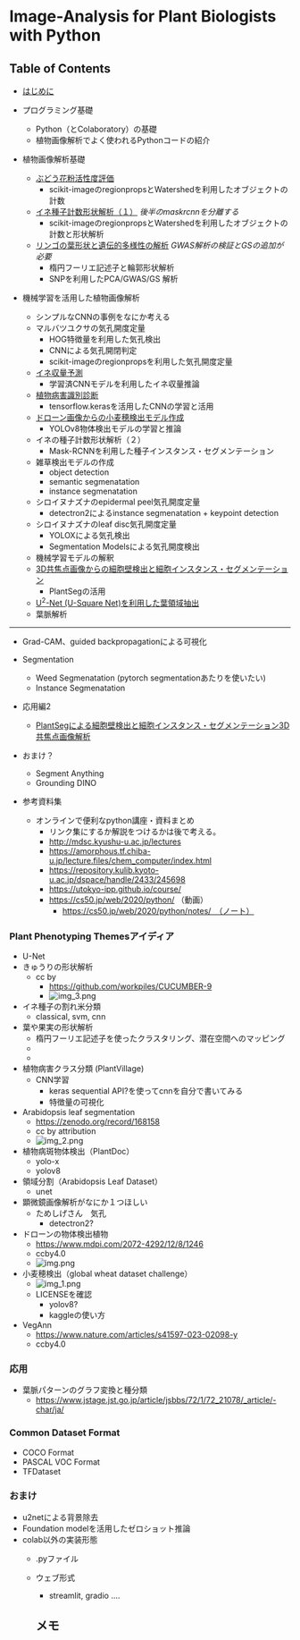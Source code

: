 # Image-Analysis for Plant Biologists with Python

## Table of Contents
- [はじめに](columns/0_introduction.md)

- プログラミング基礎
  - Python（とColaboratory）の基礎
  - 植物画像解析でよく使われるPythonコードの紹介
- 植物画像解析基礎
  - [ぶどう花粉活性度評価](notebooks/pollencounter.ipynb)
    - scikit-imageのregionpropsとWatershedを利用したオブジェクトの計数
  - [イネ種子計数形状解析（１）](notebooks/rice_seed_shape_analysis.ipynb)  *後半のmaskrcnnを分離する*
    - scikit-imageのregionpropsとWatershedを利用したオブジェクトの計数と形状解析
  - [リンゴの葉形状と遺伝的多様性の解析](notebooks/apple_leaf.ipynb)  *GWAS解析の検証とGSの追加が必要*
    - 楕円フーリエ記述子と輪郭形状解析
    - SNPを利用したPCA/GWAS/GS 解析
- 機械学習を活用した植物画像解析
  - シンプルなCNNの事例をなにか考える
  - マルバツユクサの気孔開度定量
    - HOG特徴量を利用した気孔検出
    - CNNによる気孔開閉判定
    - scikit-imageのregionpropsを利用した気孔開度定量
  - [イネ収量予測](notebooks/riceyieldcnn.ipynb)  
    - 学習済CNNモデルを利用したイネ収量推論
  - [植物病害識別診断](notebooks/plantvilllage.ipynb)
    - tensorflow.kerasを活用したCNNの学習と活用
  - [ドローン画像からの小麦穂検出モデル作成](notebooks/globalwheat2021.ipynb)
    - YOLOv8物体検出モデルの学習と推論
  - イネの種子計数形状解析（２）
    - Mask-RCNNを利用した種子インスタンス・セグメンテーション
  - 雑草検出モデルの作成
    - object detection
    - semantic segmenatation
    - instance segmenatation
  - シロイヌナズナのepidermal peel気孔開度定量
    - detectron2によるinstance segmenatation + keypoint detection
  - シロイヌナズナのleaf disc気孔開度定量
    - YOLOXによる気孔検出
    - Segmentation Modelsによる気孔開度検出
  - 機械学習モデルの解釈
  - [3D共焦点画像からの細胞壁検出と細胞インスタンス・セグメンテーション](notebooks/plantseg.ipynb)
    - PlantSegの活用
  - [U<sup>2</sup>-Net (U-Square Net)を利用した葉領域抽出](notebooks/u2netp.ipynb)
  - 葉脈解析

  

-----
  - Grad-CAM、guided backpropagationによる可視化
 
  - Segmentation
    - Weed Segmenatation (pytorch segmentationあたりを使いたい)
    - Instance Segmenatation
- 応用編2
  - [PlantSegによる細胞壁検出と細胞インスタンス・セグメンテーション3D共焦点画像解析](notebooks/plantseg.ipynb)
  


- おまけ？
  - Segment Anything
  - Grounding DINO
- 参考資料集
  - オンラインで便利なpython講座・資料まとめ
    - リンク集にするか解説をつけるかは後で考える。
    - http://mdsc.kyushu-u.ac.jp/lectures
    - https://amorphous.tf.chiba-u.jp/lecture.files/chem_computer/index.html
    - https://repository.kulib.kyoto-u.ac.jp/dspace/handle/2433/245698
    - https://utokyo-ipp.github.io/course/
    - https://cs50.jp/web/2020/python/ （動画）
      - https://cs50.jp/web/2020/python/notes/　（ノート）

### Plant Phenotyping Themesアイディア
- U-Net
- きゅうりの形状解析
  - cc by
    - https://github.com/workpiles/CUCUMBER-9
    - ![img_3.png](assets/img_3.png)
- イネ種子の割れ米分類
  - classical, svm, cnn
- 葉や果実の形状解析
  - 楕円フーリエ記述子を使ったクラスタリング、潜在空間へのマッピング
  - 
  - 
- 植物病害クラス分類 (PlantVillage)
  - CNN学習
    - keras sequential API?を使ってcnnを自分で書いてみる
    - 特徴量の可視化
- Arabidopsis leaf segmentation
  - https://zenodo.org/record/168158
  - cc by attribution
  - ![img_2.png](assets/img_2.png)
- 植物病斑物体検出（PlantDoc）
  - yolo-x
  - yolov8
- 領域分割（Arabidopsis Leaf Dataset）
  - unet
- 顕微鏡画像解析がなにか１つほしい
  - ためしげさん　気孔
    - detectron2?
- ドローンの物体検出植物
  - https://www.mdpi.com/2072-4292/12/8/1246
  - ccby4.0
  - ![img.png](assets/img.png)
- 小麦穂検出（global wheat dataset challenge）
  - ![img_1.png](assets/img_1.png)
  - LICENSEを確認
    - yolov8? 
    - kaggleの使い方
- VegAnn
  - https://www.nature.com/articles/s41597-023-02098-y
  - ccby4.0
### 応用
- 葉脈パターンのグラフ変換と種分類
  - https://www.jstage.jst.go.jp/article/jsbbs/72/1/72_21078/_article/-char/ja/

### Common Dataset Format
- COCO Format
- PASCAL VOC Format
- TFDataset

### おまけ
- u2netによる背景除去
- Foundation modelを活用したゼロショット推論
- colab以外の実装形態
  - .pyファイル
  - ウェブ形式
    - streamlit, gradio ....


    メモ
    - 
